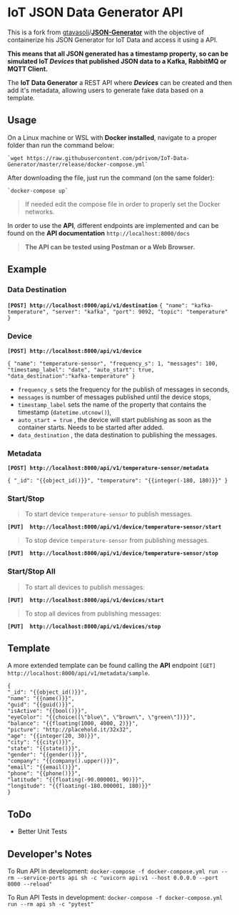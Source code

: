 # IoT JSON Data Generator API




This is a fork from [gtavasoli](https://github.com/gtavasoli)/**[JSON-Generator](https://github.com/gtavasoli/JSON-Generator)** with the objective of containerize his JSON Generator for IoT Data and access it using a API.

**This means that all JSON generated has a timestamp property, so can be simulated IoT *Devices* that published JSON data to a Kafka, RabbitMQ or MQTT Client.**


The **IoT Data Generator** a REST API where ***Devices*** can be created and then add it's metadata, allowing users to generate fake data based on a template.




## Usage


 On a Linux machine or WSL with **Docker installed**, navigate to a proper folder  than run the command below:

    `wget https://raw.githubusercontent.com/pdrivom/IoT-Data-Generator/master/release/docker-compose.yml`

After downloading the file, just run the command (on the same folder):

    `docker-compose up`

> If needed edit the compose file in order to properly set the Docker networks.

In order to use the **API**, different endpoints are implemented and can be found on the **API documentation** `http://localhost:8000/docs`


> **The API can be tested using Postman or a Web Browser.**

## Example

### Data Destination

**`[POST] http://localhost:8000/api/v1/destination`**
`
{
    "name": "kafka-temperature",
    "server": "kafka",
    "port": 9092,
    "topic": "temperature"
}
`

### Device

**`[POST] http://localhost:8000/api/v1/device`**

`
{
    "name": "temperature-sensor",
    "frequency_s": 1,
    "messages": 100,
    "timestamp_label": "date",
    "auto_start": true,
    "data_destination":"kafka-temperature"
}
`

- `frequency_s` sets the frequency for the publish of messages in seconds,
- `messages` is number of messages published until the device stops,
- `timestamp_label` sets the name of the property that contains the timestamp (`datetime.utcnow()`),
- `auto_start = true` , the device will start publishing as soon as the container starts. Needs to be started after added.
- `data_destination` , the data destination to publishing the messages.

### Metadata
**`[POST] http://localhost:8000/api/v1/temperature-sensor/metadata`**

`
{
  "_id": "{{object_id()}}",
  "temperature": "{{integer(-180, 180)}}"
}
`

### Start/Stop
 >To start device `temperature-sensor` to publish messages.

**`[PUT]  http://localhost:8000/api/v1/device/temperature-sensor/start`**

>To stop device `temperature-sensor` from publishing messages.

**`[PUT]  http://localhost:8000/api/v1/device/temperature-sensor/stop`**


### Start/Stop All

 >To start all devices to publish messages:
 >
**`[PUT]  http://localhost:8000/api/v1/devices/start`**

 >To stop all devices from publishing messages:

**`[PUT]  http://localhost:8000/api/v1/devices/stop`**

## Template

A more extended template can be found calling the **API** endpoint `[GET] http://localhost:8000/api/v1/metadata/sample`.

    {
	"_id": "{{object_id()}}",
	"name": "{{name()}}",
	"guid": "{{guid()}}",
	"isActive": "{{bool()}}",
	"eyeColor": "{{choice([\"blue\", \"brown\", \"green\"])}}",
	"balance": "{{floating(1000, 4000, 2)}}",
	"picture": "http://placehold.it/32x32",
	"age": "{{integer(20, 30)}}",
	"city": "{{city()}}",
	"state": "{{state()}}",
	"gender": "{{gender()}}",
	"company": "{{company().upper()}}",
	"email": "{{email()}}",
	"phone": "{{phone()}}",
	"latitude": "{{floating(-90.000001, 90)}}",
	"longitude": "{{floating(-180.000001, 180)}}"
	}


## ToDo

- Better Unit Tests


## Developer's Notes

To Run API in development:
`
docker-compose -f docker-compose.yml run --rm --service-ports api sh -c "uvicorn api:v1 --host 0.0.0.0 --port 8000 --reload"
`

To Run API Tests in development:
`
docker-compose -f docker-compose.yml run --rm api sh -c "pytest"
`